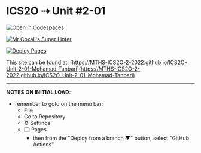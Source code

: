 # ICS2O ⇢ Unit #2-01

[![Open in Codespaces](https://classroom.github.com/assets/launch-codespace-f4981d0f882b2a3f0472912d15f9806d57e124e0fc890972558857b51b24a6f9.svg)](https://classroom.github.com/open-in-codespaces?assignment_repo_id=10394225)

[![Mr Coxall's Super Linter](https://github.com/MTHS-ICS2O-2-2022/ICS2O-Unit-2-01-Mohamad-Tanbari/workflows/Mr%20Coxall's%20Super%20Linter/badge.svg)](https://github.com/MTHS-ICS2O-2-2022/ICS2O-Unit-2-01-Mohamad-Tanbari/actions)

[![Deploy Pages](https://github.com/MTHS-ICS2O-2-2022/ICS2O-Unit-2-01-Mohamad-Tanbari/workflows/Deploy%20Pages/badge.svg)](https://github.com/MTHS-ICS2O-2-2022/ICS2O-Unit-2-01-Mohamad-Tanbari/actions)

This site can be found at: [https://MTHS-ICS2O-2-2022.github.io/ICS2O-Unit-2-01-Mohamad-Tanbari](https://MTHS-ICS2O-2-2022.github.io/ICS2O-Unit-2-01-Mohamad-Tanbari)

---

**NOTES ON INITIAL LOAD:**
- remember to goto on the menu bar:
  - File
  - Go to Repository
  - ⚙ Settings
  - 🗔 Pages
    - then from the "Deploy from a branch ▼" button, select "GitHub Actions"
